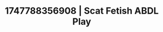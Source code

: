 ---
categories:
- Respectful sex
- Candlelit scenes
- Hair pulling
- Soft domination
- Interactive NSFW
image: /assets/images/1747788356908.jpg
layout: post
seo:
  description: Featured content with premium ABDL Play, Scat Fetish. HD images available.
  keywords: ABDL Play, Scat Fetish
  og_image: /assets/images/1747788356908.jpg
  schema_type: VisualArtwork
tags:
- '#1747788356908'
- Scat Fetish
- ABDL Play
title: 1747788356908 | Scat Fetish ABDL Play
---